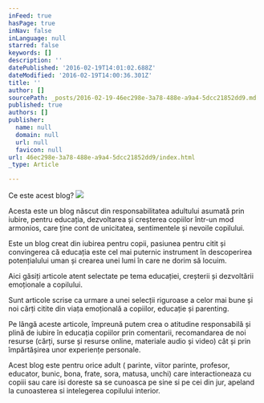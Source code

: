 ```yaml
---
inFeed: true
hasPage: true
inNav: false
inLanguage: null
starred: false
keywords: []
description: ''
datePublished: '2016-02-19T14:01:02.688Z'
dateModified: '2016-02-19T14:00:36.301Z'
title: ''
author: []
sourcePath: _posts/2016-02-19-46ec298e-3a78-488e-a9a4-5dcc21852dd9.md
published: true
authors: []
publisher:
  name: null
  domain: null
  url: null
  favicon: null
url: 46ec298e-3a78-488e-a9a4-5dcc21852dd9/index.html
_type: Article

---
```

Ce este acest blog? ![](https://the-grid-user-content.s3-us-west-2.amazonaws.com/3d9c2914-a7aa-4ddc-973f-1260ff98b6c0.jpg)

Acesta este un blog născut din responsabilitatea adultului asumată prin iubire, pentru educația, dezvoltarea și creșterea copiilor într-un mod armonios, care ține cont de unicitatea, sentimentele și nevoile copilului.

Este un blog creat din iubirea pentru copii, pasiunea pentru citit și convingerea că educația este cel mai puternic  instrument în descoperirea potențialului uman și crearea unei lumi în care ne dorim să locuim.

Aici găsiți articole atent selectate pe tema educației, creșterii și dezvoltării emoționale a copilului.

Sunt articole scrise ca urmare a unei selecții riguroase a celor mai bune și noi cărți citite din viața emoțională a copiilor, educație și parenting.

Pe lângă aceste articole, împreună putem crea o atitudine responsabilă și plină de iubire în educația copiilor prin comentarii, recomandarea  de noi resurse (cărți, surse și resurse online, materiale audio și video) cât și prin împărtășirea unor experiențe personale.

Acest blog este pentru orice adult ( parinte, viitor parinte, profesor, educator, bunic, bona, frate, sora, matusa, unchi) care interactioneaza cu copiii sau care isi doreste sa se cunoasca pe sine si pe cei din jur, apeland la cunoasterea si intelegerea copilului interior.